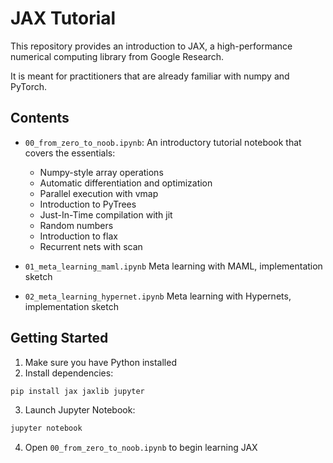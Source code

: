 # JAX Tutorial

This repository provides an introduction to JAX, a high-performance numerical computing library from Google Research.

It is meant for practitioners that are already familiar with numpy and PyTorch. 

## Contents

- `00_from_zero_to_noob.ipynb`: An introductory tutorial notebook that covers the essentials:
  - Numpy-style array operations
  - Automatic differentiation and optimization
  - Parallel execution with vmap
  - Introduction to PyTrees
  - Just-In-Time compilation with jit
  - Random numbers
  - Introduction to flax
  - Recurrent nets with scan

- `01_meta_learning_maml.ipynb` Meta learning with MAML, implementation sketch

- `02_meta_learning_hypernet.ipynb` Meta learning with Hypernets, implementation sketch

## Getting Started

1. Make sure you have Python installed
2. Install dependencies:
```bash
pip install jax jaxlib jupyter
```

3. Launch Jupyter Notebook:
```bash
jupyter notebook
```

4. Open `00_from_zero_to_noob.ipynb` to begin learning JAX